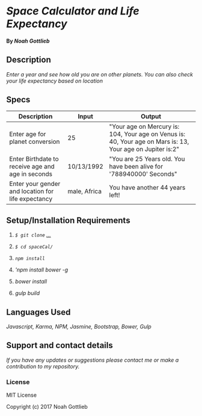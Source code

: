 # _Space Calculator and Life Expectancy_

#### By _Noah Gottlieb_

## Description

_Enter a year and see how old you are on other planets. You can also check your life expectancy based on location_

## Specs

| Description                        | Input       | Output                                |
|------------------------------------|-------------|---------------------------------------|
| Enter age for planet conversion                          | 25          | "Your age on Mercury is: 104, Your age on Venus is: 40, Your age on Mars is: 13, Your age on Jupiter is:2" |
|Enter Birthdate to receive age and age in seconds |10/13/1992 | "You are 25 Years old. You have been alive for '788940000' Seconds"     |  
| Enter your gender and location for life expectancy| male, Africa          |  You have another 44 years left!|


## Setup/Installation Requirements

1. _`$ git clone` [...](...)_

2. _`$ cd spaceCal/`_

3. _`npm install`_

4. _'npm install bower -g_

5. _bower install_

6. _gulp build_

## Languages Used
_Javascript, Karma, NPM, Jasmine, Bootstrap, Bower, Gulp_
## Support and contact details

_If you have any updates or suggestions please contact me or make a contribution to my repository._

### License

MIT License

Copyright (c) 2017 Noah Gottlieb
